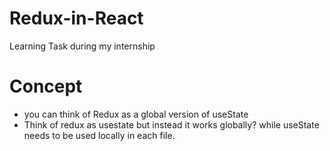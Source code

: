 # Redux-in-React
Learning Task during my internship

# Concept
- you can think of Redux as a global version of useState
- Think of redux as usestate but instead it works globally? while useState needs to be used locally in each file. 